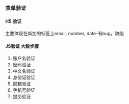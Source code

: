 ### 表单验证

#### H5 验证

主要体现在新加的标签上email, number, date-有bug，缺陷

#### JS验证 大致步骤

1. 账户名验证
2. 密码验证
3. 中文名验证
4. 身份证验证
5. 邮箱验证 
6. 手机号验证
7. 提交验证

